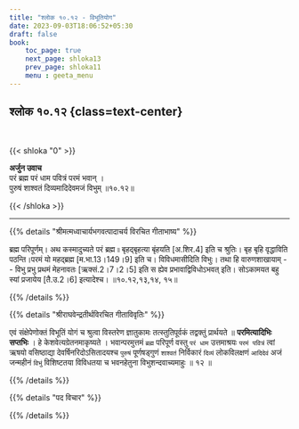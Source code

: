 ```yaml
---
title: "श्लोक १०.१२ - विभूतियोग"
date: 2023-09-03T18:06:52+05:30
draft: false
book:
    toc_page: true
    next_page: shloka13
    prev_page: shloka11
    menu : geeta_menu
---
```




## श्लोक १०.१२ {class=text-center}

<br/>

{{< shloka  "0"  >}}

**अर्जुन उवाच**   
परं ब्रह्म परं धाम पवित्रं परमं भवान् ।  
पुरुषं शाश्वतं दिव्यमादिदेवमजं विभुम् ॥१०.१२॥  

{{< /shloka >}}

---


{{% details "श्रीमत्मध्वाचार्यभगवत्पादाचर्य विरचित  गीताभाष्य" %}}

ब्रह्म परिपूर्णम्। अथ कस्मादुच्यते परं ब्रह्म ৷৷ 
बृहद्बृहत्या बृंहयति [अ.शिर.4] इति च श्रुतिः। 
बृह बृहि वृद्धाविति पठन्ति।परमं यो महद्ब्रह्म 
[म.भा.13।149।9] इति च। विविधमासीदिति विभुः। 
तथा हि वारुणशाखायाम् -- विभु प्रभु प्रथमं मेहनावतः 
[ऋक्सं.2।7।2।5] इति स ह्येव प्रभावाद्विविधोऽभवत् इति। 
सोऽकामयत बहु स्यां प्रजायेय [तै.उ.2।6] इत्यादेश्च। 
॥१०.१२,१३,१४, १५॥ 

{{% /details %}}


{{% details "श्रीराघवेन्द्रतीर्थविरचित गीताविवृतिः" %}}

एवं संक्षेपेणोक्तं विभूतिं योगं च श्रुत्वा विस्तरेण 
ज्ञातुकामः तत्स्तुतिपूर्वकं तद्वक्तुं प्रार्थयते ॥ 
**परमित्यादिभिः सप्तभिः** ।
हे केशवेत्यग्रेतनमाकृष्यते । 
भवान्परमुत्तमं `ब्रह्म` परिपूर्ण वस्तु `परं धाम` 
उत्तमाश्रयः `परमं पवित्रं` त्वां ऋषयो वसिष्ठाद्या 
देवर्षिनरिदोऽसितादयश्च `पुरुषं` पूर्णषड्गुणं `शाश्वतं` 
निर्विकारं `दिव्यं` लोकविलक्षणं `आदिदेवं` अजं 
जन्महीनं `विभुं` विशिष्टतया विविधतया च
भवनहेतुना विभुशन्दवाच्यमाहुः ॥ १२ ॥

{{% /details %}}


{{% details "पद विचार" %}}


{{% /details %}}
